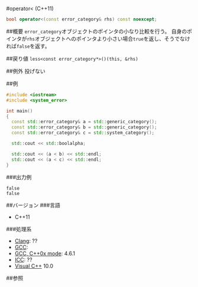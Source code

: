 #operator< (C++11)
```cpp
bool operator<(const error_category& rhs) const noexcept;
```

##概要
`error_category`オブジェクトのポインタの小なり比較を行う。
自身のポインタが`rhs`オブジェクトへのポインタより小さい場合`true`を返し、そうでなければ`false`を返す。


##戻り値
`less<const error_category*>()(this, &rhs)`


##例外
投げない


##例
```cpp
#include <iostream>
#include <system_error>

int main()
{
  const std::error_category& a = std::generic_category();
  const std::error_category& b = std::generic_category();
  const std::error_category& c = std::system_category();

  std::cout << std::boolalpha;

  std::cout << (a < b) << std::endl;
  std::cout << (a < c) << std::endl;
}
```

###出力例
```
false
false
```

##バージョン
###言語
- C++11

###処理系
- [Clang](/implementation.md#clang): ??
- [GCC](/implementation.md#gcc): 
- [GCC, C++0x mode](/implementation.md#gcc): 4.6.1
- [ICC](/implementation.md#icc): ??
- [Visual C++](/implementation.md#visual_cpp) 10.0


##参照
